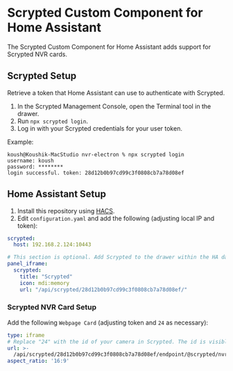 # Scrypted Custom Component for Home Assistant

The Scrypted Custom Component for Home Assistant adds support for Scrypted NVR cards.

## Scrypted Setup

Retrieve a token that Home Assistant can use to authenticate with Scrypted.

1. In the Scrypted Management Console, open the Terminal tool in the drawer.
2. Run `npx scrypted login`.
3. Log in with your Scrypted credentials for your user token.

Example:

```
koush@Koushik-MacStudio nvr-electron % npx scrypted login
username: koush
password: ********
login successful. token: 28d12b0b97cd99c3f0808cb7a78d08ef
```

## Home Assistant Setup

1. Install this repository using [HACS](https://hacs.xyz).
2. Edit `configuration.yaml` and add the following (adjusting local IP and token):

```yaml
scrypted:
  host: 192.168.2.124:10443

# This section is optional. Add Scrypted to the drawer within the HA dashboard for quick access.
panel_iframe:
  scrypted:
    title: "Scrypted"
    icon: mdi:memory
    url: "/api/scrypted/28d12b0b97cd99c3f0808cb7a78d08ef/"
```

### Scrypted NVR Card Setup

Add the following `Webpage Card` (adjusting token and `24` as necessary):

```yaml
type: iframe
# Replace "24" with the id of your camera in Scrypted. The id is visible in the address bar in the browser.
url: >-
  /api/scrypted/28d12b0b97cd99c3f0808cb7a78d08ef/endpoint/@scrypted/nvr/public/#/iframe/24
aspect_ratio: '16:9'
```
